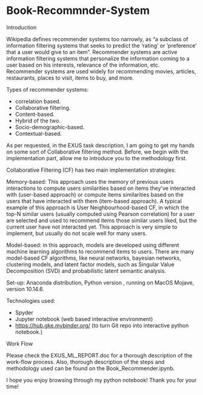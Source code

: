 # Book-Recommnder-System

Introduction 

Wikipedia defines recommender systems too narrowly, as “a subclass of information filtering systems that seeks to predict the ‘rating’ or ‘preference’ that a user would give to an item”. Recommender systems are active information filtering systems that personalize the information coming to a user based on his interests, relevance of the information, etc. Recommender systems are used widely for recommending movies, articles, restaurants, places to visit, items to buy, and more. 

Types of recommender systems:
- correlation based. 
- Collaborative filtering. 
- Content-based.  
- Hybrid of the two. 
- Socio-demographic-based. 
- Contextual-based. 
 
 
As per requested, in the EXUS task description, I am going to get my hands on some sort of Collaborative filtering method. Before, we begin with the implementation part, allow me to introduce you to the methodology first. 

Collaborative Filtering (CF) has two main implementation strategies: 
 
Memory-based: This approach uses the memory of previous users interactions to compute users similarities based on items they've interacted with (user-based approach) or compute items similarities based on the users that have interacted with them (item-based approach). 
A typical example of this approach is User Neighbourhood-based CF, in which the top-N similar users (usually computed using Pearson correlation) for a user are selected and used to recommend items those similar users liked, but the current user have not interacted yet. This approach is very simple to implement, but usually do not scale well for many users.  
 
Model-based: in this approach, models are developed using different machine learning algorithms to recommend items to users. There are many model-based CF algorithms, like neural networks, bayesian networks, clustering models, and latent factor models, such as Singular Value Decomposition (SVD) and probabilistic latent semantic analysis.
 
 
Set-up: Anaconda distribution, Python version , running on MacOS Mojave, version 10.14.6.
 
Technologies used: 
   - Spyder 
   - Jupyter notebook (web based interactive environment) 
   - https://hub.gke.mybinder.org/ (to turn Git repo into interactive python notebook.)


Work Flow

Please check the EXUS_ML_REPORT.doc for a thorough description of the work-flow process. Also, thorough description of the steps and methodology used can be found on the Book_Recommender.ipynb.

I hope you enjoy browsing through my python notebook! Thank you for your time!
